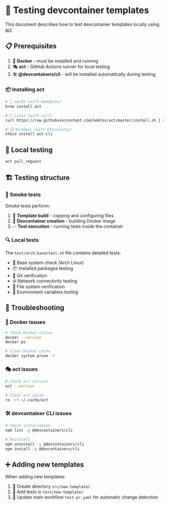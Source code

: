 # 🧪 Testing devcontainer templates

This document describes how to test devcontainer templates locally using [act](https://github.com/nektos/act).

## 📋 Prerequisites

1. 🐳 **Docker** - must be installed and running
2. 🎭 **act** - GitHub Actions runner for local testing
3. 🛠️ **@devcontainers/cli** - will be installed automatically during testing

### 📦 Installing act

```bash
# 🍎 macOS (with Homebrew)
brew install act

# 🐧 Linux (with curl)
curl https://raw.githubusercontent.com/nektos/act/master/install.sh | sudo bash

# 🪟 Windows (with Chocolatey)
choco install act-cli
```

## 🚀 Local testing

```bash
act pull_request
```

## 🏗️ Testing structure

### 💨 Smoke tests

Smoke tests perform:
1. 🔨 **Template build** - copying and configuring files
2. 🐳 **Devcontainer creation** - building Docker image
3. ✅ **Test execution** - running tests inside the container

### 🔍 Local tests

The `test/arch-base/test.sh` file contains detailed tests:
- 🐧 Base system check (Arch Linux)
- 📦 Installed packages testing
- 🔧 Git verification
- 🌐 Network connectivity testing
- 📁 File system verification
- 🔧 Environment variables testing

## 🔧 Troubleshooting

### 🐳 Docker issues

```bash
# Check Docker status
docker --version
docker ps

# Clear Docker cache
docker system prune -f
```

### 🎭 act issues

```bash
# Check act version
act --version

# Clear act cache
rm -rf ~/.cache/act
```

### 🛠️ devcontainer CLI issues

```bash
# Check installation
npm list -g @devcontainers/cli

# Reinstall
npm uninstall -g @devcontainers/cli
npm install -g @devcontainers/cli
```

## ➕ Adding new templates

When adding new templates:

1. 📁 Create directory `src/new-template/`
2. 🧪 Add tests in `test/new-template/`
3. 🔄 Update main workflow `test-pr.yaml` for automatic change detection
